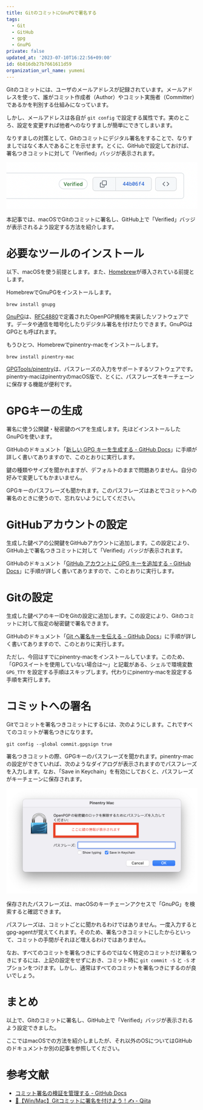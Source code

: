 ```yaml
---
title: GitのコミットにGnuPGで署名する
tags:
  - Git
  - GitHub
  - gpg
  - GnuPG
private: false
updated_at: '2023-07-10T16:22:56+09:00'
id: 6b816db27b7661611d59
organization_url_name: yumemi
---
```

Gitのコミットには、ユーザのメールアドレスが記録されています。メールアドレスを使って、誰がコミット作成者（Author）やコミット実施者（Committer）であるかを判別する仕組みになっています。

しかし、メールアドレスは各自が `git config` で設定する属性です。実のところ、設定を変更すれば他者へのなりすましが簡単にできてしまいます。

なりすましの対策として、Gitのコミットにデジタル署名をすることで、なりすましではなく本人であることを示せます。とくに、GitHubで設定しておけば、署名つきコミットに対して「Verified」バッジが表示されます。

![GitHubのVerifiedバッジ](https://raw.githubusercontent.com/usami-k/qiita-contents/main/images/git_gpg_sign_images/git_gpg_sign_verified.png)

本記事では、macOSでGitのコミットに署名し、GitHub上で「Verified」バッジが表示されるよう設定する方法を紹介します。

# 必要なツールのインストール

以下、macOSを使う前提とします。また、[Homebrew](https://brew.sh/)が導入されている前提とします。

HomebrewでGnuPGをインストールします。

```
brew install gnupg
```

[GnuPG](https://gnupg.org/)は、[RFC4880](https://www.rfc-editor.org/rfc/rfc4880.html)で定義されたOpenPGP規格を実装したソフトウェアです。データや通信を暗号化したりデジタル署名を付けたりできます。GnuPGはGPGとも呼ばれます。

もうひとつ、Homebrewでpinentry-macをインストールします。

```
brew install pinentry-mac
```

[GPGTools/pinentry](https://github.com/GPGTools/pinentry)は、パスフレーズの入力をサポートするソフトウェアです。pinentry-macはpinentryのmacOS版で、とくに、パスフレーズをキーチェーンに保存する機能が便利です。

# GPGキーの生成

署名に使う公開鍵・秘密鍵のペアを生成します。先ほどインストールしたGnuPGを使います。

GitHubのドキュメント「[新しい GPG キーを生成する - GitHub Docs](https://docs.github.com/ja/authentication/managing-commit-signature-verification/generating-a-new-gpg-key)」に手順が詳しく書いてありますので、このとおりに実行します。

鍵の種類やサイズを聞かれますが、デフォルトのままで問題ありません。自分の好みで変更してもかまいません。

GPGキーのパスフレーズも聞かれます。このパスフレーズはあとでコミットへの署名のときに使うので、忘れないようにしてください。

# GitHubアカウントの設定

生成した鍵ペアの公開鍵をGitHubアカウントに追加します。この設定により、GitHub上で署名つきコミットに対して「Verified」バッジが表示されます。

GitHubのドキュメント「[GitHub アカウントに GPG キーを追加する - GitHub Docs](https://docs.github.com/ja/authentication/managing-commit-signature-verification/adding-a-gpg-key-to-your-github-account)」に手順が詳しく書いてありますので、このとおりに実行します。

# Gitの設定

生成した鍵ペアのキーIDをGitの設定に追加します。この設定により、Gitのコミットに対して指定の秘密鍵で署名できます。

GitHubのドキュメント「[Git へ署名キーを伝える - GitHub Docs](https://docs.github.com/ja/authentication/managing-commit-signature-verification/telling-git-about-your-signing-key)」に手順が詳しく書いてありますので、このとおりに実行します。

ただし、今回はすでにpinentry-macをインストールしています。このため、「GPGスイートを使用していない場合は〜」と記載がある、シェルで環境変数 `GPG_TTY` を設定する手順はスキップします。代わりにpinentry-macを設定する手順を実行します。

# コミットへの署名

Gitでコミットを署名つきコミットにするには、次のようにします。これですべてのコミットが署名つきになります。

```
git config --global commit.gpgsign true
```

署名つきコミットの際、GPGキーのパスフレーズを聞かれます。pinentry-macの設定ができていれば、次のようなダイアログが表示されますのでパスフレーズを入力します。なお、「Save in Keychain」を有効にしておくと、パスフレーズがキーチェーンに保存されます。

![pinentry-macのダイアログ](https://raw.githubusercontent.com/usami-k/qiita-contents/main/images/git_gpg_sign_images/git_gpg_sign_pinentry.png)

保存されたパスフレーズは、macOSのキーチェーンアクセスで「GnuPG」を検索すると確認できます。

パスフレーズは、コミットごとに聞かれるわけではありません。一度入力するとgpg-agentが覚えてくれます。そのため、署名つきコミットにしたからといって、コミットの手間がそれほど増えるわけではありません。

なお、すべてのコミットを署名つきにするのではなく特定のコミットだけ署名つきにするには、上記の設定をせずにおき、コミット時に `git commit -S` と `-S` オプションをつけます。しかし、通常はすべてのコミットを署名つきにするのが良いでしょう。


# まとめ

以上で、Gitのコミットに署名し、GitHub上で「Verified」バッジが表示されるよう設定できました。

ここではmacOSでの方法を紹介しましたが、それ以外のOSについてはGitHubのドキュメントか別の記事を参照してください。

# 参考文献

- [コミット署名の検証を管理する - GitHub Docs](https://docs.github.com/ja/authentication/managing-commit-signature-verification)
- [🔰【Win/Mac】Gitコミットに署名を付けよう！✍ - Qiita](https://qiita.com/heppokofrontend/items/13f269f536fdaf9226c4)
